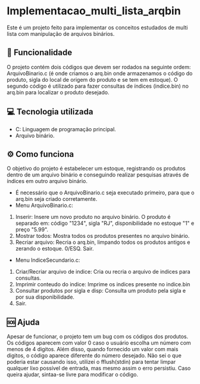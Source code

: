 # Implementacao_multi_lista_arqbin
Este é um projeto feito para implementar os conceitos estudados de multi lista com manipulação de arquivos binários.
 
 ## 🚀 Funcionalidade
 O projeto contém dois códigos que devem ser rodados na seguinte ordem: ArquivoBinario.c (é onde criamos o arq.bin onde armazenamos o código do produto, sigla do local de origem do produto e se tem em estoque).
 O segundo código é utilizado para fazer consultas de índices (indice.bin) no arq.bin para localizar o produto desejado.

## 💻 Tecnologia utilizada
- C: Linguagem de programação principal.
- Arquivo binário.

 ## ⚙ Como funciona
O objetivo do projeto é estabelecer um estoque, registrando os produtos dentro de um arquivo binário e conseguindo realizar pesquisas através de índices em outro arquivo binário.
- É necessário que o ArquivoBinario.c seja executado primeiro, para que o arq.bin seja criado corretamente.
- Menu ArquivoBinario.c:
1. Inserir: Insere um novo produto no arquivo binário. O produto é separado em: código "1234", sigla "RJ", disponibilidade no estoque "1" e preço "5.99".
2. Mostrar todos: Mostra todos os produtos presentes no arquivo binário.
3. Recriar arquivo: Recria o arq.bin, limpando todos os produtos antigos e zerando o estoque.
0/ESQ. Sair.

- Menu IndiceSecundario.c:
1. Criar/Recriar arquivo de indice: Cria ou recria o arquivo de indices para consultas.
2. Imprimir conteudo do indice: Imprime os indices presente no indice.bin
3. Consultar produtos por sigla e disp: Consulta um produto pela sigla e por sua disponibilidade.
0. Sair.

## 🆘 Ajuda

Apesar de funcionar, o projeto tem um bug com os códigos dos produtos. Os códigos aparecem com valor 0 caso o usuário escolha um número com menos de 4 digitos. 
Além disso, quando fornecido um valor com mais digitos, o código aparece diferente do número desejado. Não sei o que poderia estar causando isso,
utilizei o fflush(stdin) para tentar limpar qualquer lixo possível de entrada, mas mesmo assim o erro persistiu. Caso queira ajudar, sintaa-se livre para modificar o código.
